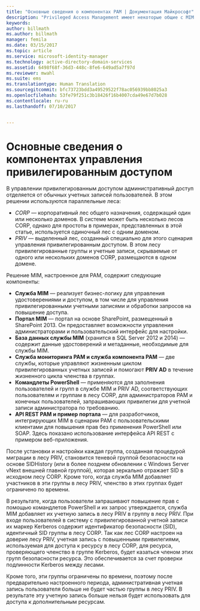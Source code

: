 ```yaml
---
title: "Основные сведения о компонентах PAM | Документация Майкрософт"
description: "Privileged Access Management имеет некоторые общие с MIM компоненты, а также свои собственные. Подробнее о том, как они работают вместе."
keywords: 
author: billmath
ms.author: billmath
manager: femila
ms.date: 03/15/2017
ms.topic: article
ms.service: microsoft-identity-manager
ms.technology: active-directory-domain-services
ms.assetid: 6498f68f-36d3-448c-8fe6-649ad5a7f97d
ms.reviewer: mwahl
ms.suite: ems
ms.translationtype: Human Translation
ms.sourcegitcommit: bfc73723bdd3a49529522f78ac056939bb8025a3
ms.openlocfilehash: 53fe79f251c3b18426f16b4007cda49e67d7b028
ms.contentlocale: ru-ru
ms.lasthandoff: 07/10/2017


---
```


<a id="understand-the-components-of-pam" class="xliff"></a>
# Основные сведения о компонентах управления привилегированным доступом

В управлении привилегированным доступом административный доступ отделяется от обычных учетных записей пользователей. В этом решении используются параллельные леса:

- *CORP* — корпоративный лес общего назначения, содержащий один или несколько доменов. В системе может быть несколько лесов CORP, однако для простоты в примерах, представленных в этой статье, используется одиночный лес с одним доменом.  
- *PRIV* — выделенный лес, созданный специально для этого сценария управления привилегированным доступом. В этом лесу привилегированные группы и учетные записи, скрываемые от одного или нескольких доменов CORP, размещаются в одном домене.

Решение MIM, настроенное для PAM, содержит следующие компоненты:  

- **Служба MIM** — реализует бизнес-логику для управления удостоверениями и доступом, в том числе для управления привилегированными учетными записями и обработки запросов на повышение доступа.   
- **Портал MIM** — портал на основе SharePoint, размещенный в SharePoint 2013. Он предоставляет возможности управления администраторами и пользовательский интерфейс для настройки.
- **База данных службы MIM** (хранится в SQL Server 2012 и 2014) — содержит данные удостоверений и метаданные, необходимые для службы MIM.
- **Служба мониторинга PAM и служба компонента PAM** — две службы, которые управляют жизненным циклом привилегированных учетных записей и помогают **PRIV AD** в течение жизненного цикла членства в группах.
- **Командлеты PowerShell** — применяются для заполнения пользователей и групп в службе MIM и PRIV AD, соответствующих пользователям и группам в лесу CORP, для администраторов PAM и конечных пользователей, запрашивающих привилегии для учетной записи администратора по требованию.
- **API REST PAM и пример портала** — для разработчиков, интегрирующих MIM в сценарии PAM с пользовательскими клиентами для повышения прав без применения PowerShell или SOAP. Здесь показано использование интерфейса API REST с примером веб-приложения.

После установки и настройки каждая группа, созданная процедурой миграции в лесу PRIV, становится теневой группой безопасности на основе SIDHistory (или в более позднем обновлении с Windows Server vNext внешней главной группой), которая зеркально отражает SID в исходном лесу CORP. Кроме того, когда служба MIM добавляет участников в эти группы в лесу PRIV, членство в этих группах будет ограничено по времени.

В результате, когда пользователи запрашивают повышение прав с помощью командлетов PowerShell и их запрос утверждается, служба MIM добавляет их учетную запись в лесу PRIV в группу в лесу PRIV. При входе пользователей в систему с привилегированной учетной записи их маркер Kerberos содержит идентификатор безопасности (SID), идентичный SID группы в лесу CORP. Так как лес СORP настроен на доверие лесу PRIV, учетная запись с повышенными привилегиями, используемая для доступа к ресурсу в лесу CORP, для ресурса, проверяющего членство в группе Kerberos, будет казаться членом этих групп безопасности ресурса. Это обеспечивается за счет проверки подлинности Kerberos между лесами.

Кроме того, эти группы ограничены по времени, поэтому после предварительно настроенного периода, административная учетная запись пользователя больше не будет частью группы в лесу PRIV. В результате эту учетную запись больше нельзя будет использовать для доступа к дополнительным ресурсам.

